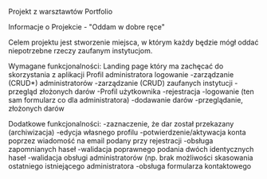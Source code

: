Projekt z warsztawtów Portfolio

Informacje o Projekcie - "Oddam w dobre ręce"

Celem projektu jest stworzenie miejsca, w którym każdy będzie mógł oddać niepotrzebne rzeczy zaufanym instytucjom.

Wymagane funkcjonalności:
Landing page który ma zachęcać do skorzystania z aplikacji
Profil administratora
logowanie
-zarządzanie (CRUD*) administratorów
-zarządzanie (CRUD) zaufanych instytucji
-przegląd złożonych darów
-Profil użytkownika
-rejestracja
-logowanie (ten sam formularz co dla administratora)
-dodawanie darów
-przeglądanie, złożonych darów

Dodatkowe funkcjonalności:
-zaznaczenie, że dar został przekazany (archiwizacja)
-edycja własnego profilu
-potwierdzenie/aktywacja konta poprzez wiadomość na email podany przy rejestracji
-obsługa zapomnianych haseł
-walidacja poprawnego podania dwóch identycznych haseł
-walidacja obsługi administratorów (np. brak możliwości skasowania ostatniego istniejącego administratora
-obsługa formularza kontaktowego
